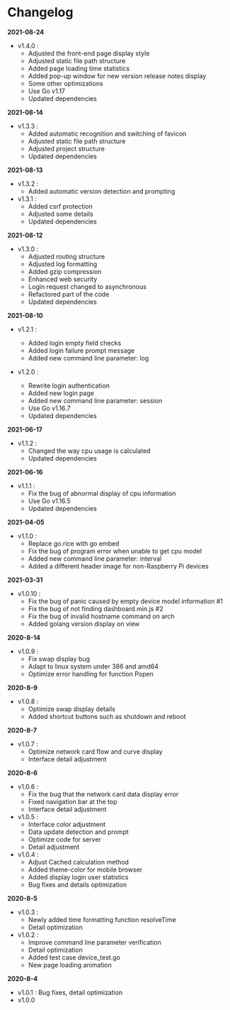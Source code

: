 # Changelog #

**2021-08-24**

* v1.4.0 : 
  * Adjusted the front-end page display style
  * Adjusted static file path structure
  * Added page loading time statistics
  * Added pop-up window for new version release notes display
  * Some other optimizations
  * Use Go v1.17
  * Updated dependencies

**2021-08-14**

* v1.3.3 : 
  * Added automatic recognition and switching of favicon
  * Adjusted static file path structure
  * Adjusted project structure
  * Updated dependencies

**2021-08-13**

* v1.3.2 : 
  * Added automatic version detection and prompting
* v1.3.1 : 
  * Added csrf protection
  * Adjusted some details
  * Updated dependencies

**2021-08-12**

* v1.3.0 : 
  * Adjusted routing structure
  * Adjusted log formatting
  * Added gzip compression
  * Enhanced web security
  * Login request changed to asynchronous
  * Refactored part of the code
  * Updated dependencies

**2021-08-10**

* v1.2.1 : 
  * Added  login empty field checks
  * Added login failure prompt message
  * Added new command line parameter: log

* v1.2.0 : 
  * Rewrite login authentication
  * Added new login page
  * Added new command line parameter: session
  * Use Go v1.16.7
  * Updated dependencies

**2021-06-17**

* v1.1.2 : 
  * Changed the way cpu usage is calculated
  * Updated dependencies

**2021-06-16**

* v1.1.1 : 
  * Fix the bug of abnormal display of cpu information
  * Use Go v1.16.5
  * Updated dependencies

**2021-04-05**

* v1.1.0 : 
  * Replace go.rice with go embed
  * Fix the bug of program error when unable to get cpu model
  * Added new command line parameter: interval
  * Added a different header image for non-Raspberry Pi devices

**2021-03-31**

* v1.0.10 :
  * Fix the bug of panic caused by empty device model information #1
  * Fix the bug of not finding dashboard.min.js #2
  * Fix the bug of invalid hostname command on arch
  * Added golang version display on view

**2020-8-14**

* v1.0.9 : 
  * Fix swap display bug
  * Adapt to linux system under 386 and amd64
  * Optimize error handling for function Popen

**2020-8-9**

* v1.0.8 : 
  * Optimize swap display details
  * Added shortcut buttons such as shutdown and reboot

**2020-8-7**

* v1.0.7 : 
  * Optimize network card flow and curve display
  * Interface detail adjustment

**2020-8-6**

* v1.0.6 : 
  * Fix the bug that the network card data display error
  * Fixed navigation bar at the top
  * Interface detail adjustment
* v1.0.5 : 
  * Interface color adjustment
  * Data update detection and prompt
  * Optimize code for server
  * Detail adjustment
* v1.0.4 : 
  * Adjust Cached calculation method
  * Added theme-color for mobile browser
  * Added display login user statistics
  * Bug fixes and details optimization

**2020-8-5**

* v1.0.3 : 
  * Newly added time formatting function resolveTime
  * Detail optimization
* v1.0.2 : 
  * Improve command line parameter verification
  * Detail optimization
  * Added test case device_test.go
  * New page loading animation

**2020-8-4**

* v1.0.1 : Bug fixes, detail optimization
* v1.0.0